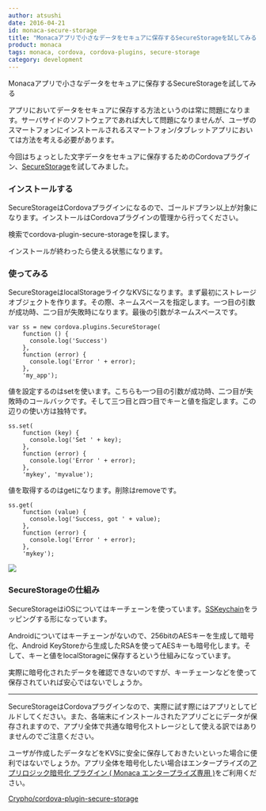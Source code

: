```yaml
---
author: atsushi
date: 2016-04-21
id: monaca-secure-storage
title: "Monacaアプリで小さなデータをセキュアに保存するSecureStorageを試してみる"
product: monaca
tags: monaca, cordova, cordova-plugins, secure-storage
category: development
---
```


Monacaアプリで小さなデータをセキュアに保存するSecureStorageを試してみる

アプリにおいてデータをセキュアに保存する方法というのは常に問題になります。サーバサイドのソフトウェアであれば大して問題になりませんが、ユーザのスマートフォンにインストールされるスマートフォン/タブレットアプリにおいては方法を考える必要があります。

今回はちょっとした文字データをセキュアに保存するためのCordovaプラグイン、[SecureStorage](https://github.com/Crypho/cordova-plugin-secure-storage)を試してみました。

### インストールする

SecureStorageはCordovaプラグインになるので、ゴールドプラン以上が対象になります。インストールはCordovaプラグインの管理から行ってください。

検索でcordova-plugin-secure-storageを探します。

インストールが終わったら使える状態になります。

### 使ってみる

SecureStorageはlocalStorageライクなKVSになります。まず最初にストレージオブジェクトを作ります。その際、ネームスペースを指定します。一つ目の引数が成功時、二つ目が失敗時になります。最後の引数がネームスペースです。

```
var ss = new cordova.plugins.SecureStorage(
    function () {
      console.log('Success')
    },
    function (error) {
      console.log('Error ' + error);
    },
    'my_app');
```

値を設定するのはsetを使います。こちらも一つ目の引数が成功時、二つ目が失敗時のコールバックです。そして三つ目と四つ目でキーと値を指定します。この辺りの使い方は独特です。

```
ss.set(
    function (key) {
      console.log('Set ' + key);
    },
    function (error) {
      console.log('Error ' + error);
    },
    'mykey', 'myvalue');
```

値を取得するのはgetになります。削除はremoveです。

```
ss.get(
    function (value) {
      console.log('Success, got ' + value);
    },
    function (error) {
      console.log('Error ' + error);
    },
    'mykey');
```

![](/blog/content/images/2016/Apr/secure-storage.png)

### SecureStorageの仕組み

SecureStorageはiOSについてはキーチェーンを使っています。[SSKeychain](https://github.com/soffes/sskeychain)をラッピングする形になっています。

Androidについてはキーチェーンがないので、256bitのAESキーを生成して暗号化、Android KeyStoreから生成したRSAを使ってAESキーも暗号化します。そして、キーと値をlocalStorageに保存するという仕組みになっています。

実際に暗号化されたデータを確認できないのですが、キーチェーンなどを使って保存されていれば安心ではないでしょうか。

----

SecureStorageはCordovaプラグインなので、実際に試す際にはアプリとしてビルドしてください。また、各端末にインストールされたアプリごとにデータが保存されますので、アプリ全体で共通な暗号化ストレージとして使える訳ではありませんのでご注意ください。

ユーザが作成したデータなどをKVSに安全に保存しておきたいといった場合に便利ではないでしょうか。アプリ全体を暗号化したい場合はエンタープライズの[アプリロジック暗号化 プラグイン ( Monaca エンタープライズ専用 )](https://docs.monaca.io/ja/reference/third_party_phonegap/html5_resource_encryption/)をご利用ください。

[Crypho/cordova-plugin-secure-storage](https://github.com/Crypho/cordova-plugin-secure-storage)
